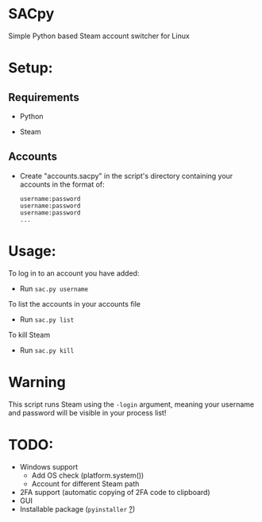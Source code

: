# SACpy

Simple Python based Steam account switcher for Linux

# Setup:

## Requirements

* Python

* Steam

## Accounts

* Create "accounts.sacpy" in the script's directory containing your accounts in the format of:
  
  ```
  username:password
  username:password
  username:password
  ...
  ```

# Usage:

To log in to an account you have added:

* Run `sac.py username`

To list the accounts in your accounts file

* Run `sac.py list`

To kill Steam

* Run `sac.py kill`

# Warning

This script runs Steam using the `-login` argument, meaning your username and password will be visible in your process list!

# TODO:

* Windows support
  * Add OS check (platform.system())
  * Account for different Steam path
* 2FA support (automatic copying of 2FA code to clipboard)
* GUI
* Installable package (`pyinstaller` [?](https://pyinstaller.org))
